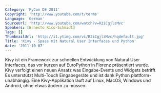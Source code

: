 ```yaml
---
Category: 'PyCon DE 2011'
Copyright: 'http://www.youtube.com/t/terms'
Language: 'German'
SourceUrl: 'http://www.youtube.com/watch?v=R2iCgjlzMvc'
Speakers: [Ernesto Rico-Schmidt]
Tags: []
ThumbnailUrl: 'http://i1.ytimg.com/vi/R2iCgjlzMvc/hqdefault.jpg'
Title: 'Kivy - Spass mit Natural User Interfaces und Python'
date: '2011-10-07'
---
```

Kivy ist ein Framework zur schnellen Entwicklung von Natural User Interfaces, das vor kurzen auf EuroPython in Florenz präsentiert wurde. Kivy verfolgt einen neuen Ansatz was Eingabe-Events und Widgets betrifft. Es unterstützt Multi-Touch Eingabegeräte und ist dank Python plattform-unabhängig. Eine Kivy-Applikation läuft auf Linux, MacOS, Windows und Android, ohne etwas ändern zu müssen.
